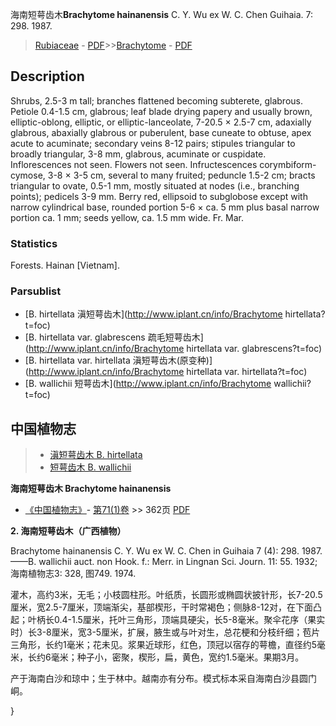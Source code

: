 海南短萼齿木**Brachytome hainanensis** C. Y. Wu ex W. C. Chen Guihaia. 7: 298. 1987.

> [Rubiaceae](http://www.iplant.cn/info/Rubiaceae?t=foc) - [PDF](http://www.iplant.cn/foc/pdf/Rubiaceae.pdf)>>[Brachytome](http://www.iplant.cn/info/Brachytome?t=foc) - [PDF](http://www.iplant.cn/foc/pdf/Brachytome.pdf)

## Description

Shrubs, 2.5-3 m tall; branches flattened becoming subterete, glabrous. Petiole 0.4-1.5 cm, glabrous; leaf blade drying papery and usually brown, elliptic-oblong, elliptic, or elliptic-lanceolate, 7-20.5 × 2.5-7 cm, adaxially glabrous, abaxially glabrous or puberulent, base cuneate to obtuse, apex acute to acuminate; secondary veins 8-12 pairs; stipules triangular to broadly triangular, 3-8 mm, glabrous, acuminate or cuspidate. Inflorescences not seen. Flowers not seen. Infructescences corymbiform-cymose, 3-8 × 3-5 cm, several to many fruited; peduncle 1.5-2 cm; bracts triangular to ovate, 0.5-1 mm, mostly situated at nodes (i.e., branching points); pedicels 3-9 mm. Berry red, ellipsoid to subglobose except with narrow cylindrical base, rounded portion 5-6 × ca. 5 mm plus basal narrow portion ca. 1 mm; seeds yellow, ca. 1.5 mm wide. Fr. Mar.

### Statistics
Forests. Hainan [Vietnam].

### Parsublist

* [B.  hirtellata  滇短萼齿木](http://www.iplant.cn/info/Brachytome hirtellata?t=foc)
* [B.  hirtellata var. glabrescens  疏毛短萼齿木](http://www.iplant.cn/info/Brachytome hirtellata var. glabrescens?t=foc)
* [B.  hirtellata var. hirtellata  滇短萼齿木(原变种)](http://www.iplant.cn/info/Brachytome hirtellata var. hirtellata?t=foc)
* [B.  wallichii  短萼齿木](http://www.iplant.cn/info/Brachytome wallichii?t=foc)

## 中国植物志

> * [滇短萼齿木  B.  hirtellata](Brachytome-hirtellata-滇短萼齿木.md)
> * [短萼齿木  B.  wallichii](Brachytome-wallichii-短萼齿木.md)

**海南短萼齿木 Brachytome hainanensis**

* [《中国植物志》](http://www.iplant.cn/frps)- [第71(1)卷](http://www.iplant.cn/frps/vol/71(1)) >> 362页 [PDF](http://www.iplant.cn/frps/pdf/71(1)/362.PDF)

**2. 海南短萼齿木（广西植物）**

Brachytome hainanensis C. Y. Wu ex W. C. Chen in Guihaia 7 (4): 298. 1987. ——B. wallichii auct. non Hook. f.: Merr. in Lingnan Sci. Journ. 11: 55. 1932; 海南植物志3: 328, 图749. 1974.

灌木，高约3米，无毛；小枝圆柱形。叶纸质，长圆形或椭圆状披针形，长7-20.5厘米，宽2.5-7厘米，顶端渐尖，基部楔形，干时常褐色；侧脉8-12对，在下面凸起；叶柄长0.4-1.5厘米，托叶三角形，顶端具硬尖，长5-8毫米。聚伞花序（果实时）长3-8厘米，宽3-5厘米，扩展，腋生或与叶对生，总花梗和分枝纤细；苞片三角形，长约1毫米；花未见。浆果近球形，红色，顶冠以宿存的萼檐，直径约5毫米，长约6毫米；种子小，密聚，楔形，扁，黄色，宽约1.5毫米。果期3月。

产于海南白沙和琼中；生于林中。越南亦有分布。模式标本采自海南白沙县圆门峒。

}